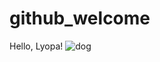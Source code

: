# github_welcome
Hello, Lyopa!
![dog](https://do-slez.com/uploads/posts/2018-03/1521921936_03825.jpg)

